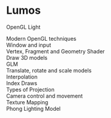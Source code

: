 # Lumos
OpenGL Light

Modern OpenGL techniques <br />
Window and input <br />
Vertex, Fragment and Geometry Shader <br />
Draw 3D models <br />
GLM <br />
Translate, rotate and scale models <br />
Interpolation <br />
Index Draws <br />
Types of Projection <br />
Camera control and movement <br />
Texture Mapping <br />
Phong Lighting Model <br />
